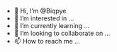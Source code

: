 - 👋 Hi, I’m @Biqpye
- 👀 I’m interested in ...
- 🌱 I’m currently learning ...
- 💞️ I’m looking to collaborate on ...
- 📫 How to reach me ...

<!---
Biqpye/Biqpye is a ✨ special ✨ repository because its `README.md` (this file) appears on your GitHub profile.
You can click the Preview link to take a look at your changes.
--->
